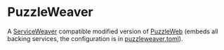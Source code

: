 # PuzzleWeaver

A [ServiceWeaver](https://serviceweaver.dev/) compatible modified version of [PuzzleWeb](https://github.com/dvaumoron/puzzleweb) (embeds all backing services, the configuration is in [puzzleweaver.toml](puzzleweaver.toml)).
